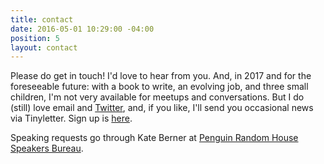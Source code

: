 ```yaml
---
title: contact
date: 2016-05-01 10:29:00 -04:00
position: 5
layout: contact
---
```


Please do get in touch! I'd love to hear from you. And, in 2017 and for the foreseeable future: with a book to write, an evolving job, and three small children, I'm not very available for meetups and conversations. But I do (still) love email and [Twitter](https://twitter.com/ablerism), and, if you like, I'll send you occasional news via Tinyletter. Sign up is [here](https://tinyletter.com/sarahendren).

Speaking requests go through Kate Berner at [Penguin Random House Speakers Bureau](https://www.prhspeakers.com/about-us).

